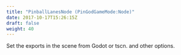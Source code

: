 ```yaml
---
title: "PinballLanesNode (PinGodGameMode:Node)"
date: 2017-10-17T15:26:15Z
draft: false
weight: 40
---
```


Set the exports in the scene from Godot or tscn. <see cref="_lane_switches"/> <see cref="_lane_lamps"/> and other options.